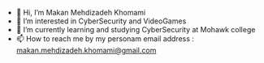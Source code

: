 - 👋 Hi, I’m Makan Mehdizadeh Khomami
- 👀 I’m interested in CyberSecurity and VideoGames
- 🌱 I’m currently learning and studying CyberSecurity at Mohawk college
- 📫 How to reach me by my personam email address : makan.mehdizadeh.khomami@gmail.com

<!---
MakanMzkh/MakanMzkh is a ✨ special ✨ repository because its `README.md` (this file) appears on your GitHub profile.
You can click the Preview link to take a look at your changes.
--->
